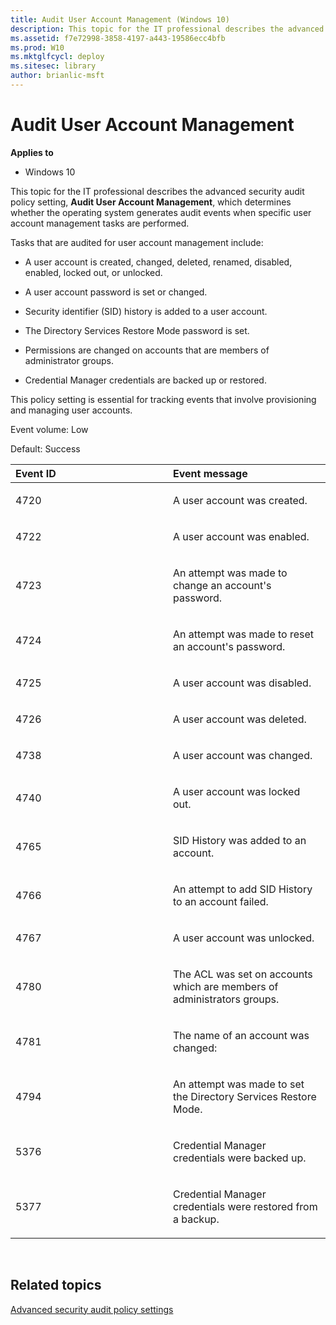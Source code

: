 ```yaml
---
title: Audit User Account Management (Windows 10)
description: This topic for the IT professional describes the advanced security audit policy setting, Audit User Account Management, which determines whether the operating system generates audit events when specific user account management tasks are performed.
ms.assetid: f7e72998-3858-4197-a443-19586ecc4bfb
ms.prod: W10
ms.mktglfcycl: deploy
ms.sitesec: library
author: brianlic-msft
---
```


# Audit User Account Management


**Applies to**

-   Windows 10

This topic for the IT professional describes the advanced security audit policy setting, **Audit User Account Management**, which determines whether the operating system generates audit events when specific user account management tasks are performed.

Tasks that are audited for user account management include:

-   A user account is created, changed, deleted, renamed, disabled, enabled, locked out, or unlocked.

-   A user account password is set or changed.

-   Security identifier (SID) history is added to a user account.

-   The Directory Services Restore Mode password is set.

-   Permissions are changed on accounts that are members of administrator groups.

-   Credential Manager credentials are backed up or restored.

This policy setting is essential for tracking events that involve provisioning and managing user accounts.

Event volume: Low

Default: Success

<table>
<colgroup>
<col width="50%" />
<col width="50%" />
</colgroup>
<thead>
<tr class="header">
<th align="left">Event ID</th>
<th align="left">Event message</th>
</tr>
</thead>
<tbody>
<tr class="odd">
<td align="left"><p>4720</p></td>
<td align="left"><p>A user account was created.</p></td>
</tr>
<tr class="even">
<td align="left"><p>4722</p></td>
<td align="left"><p>A user account was enabled.</p></td>
</tr>
<tr class="odd">
<td align="left"><p>4723</p></td>
<td align="left"><p>An attempt was made to change an account's password.</p></td>
</tr>
<tr class="even">
<td align="left"><p>4724</p></td>
<td align="left"><p>An attempt was made to reset an account's password.</p></td>
</tr>
<tr class="odd">
<td align="left"><p>4725</p></td>
<td align="left"><p>A user account was disabled.</p></td>
</tr>
<tr class="even">
<td align="left"><p>4726</p></td>
<td align="left"><p>A user account was deleted.</p></td>
</tr>
<tr class="odd">
<td align="left"><p>4738</p></td>
<td align="left"><p>A user account was changed.</p></td>
</tr>
<tr class="even">
<td align="left"><p>4740</p></td>
<td align="left"><p>A user account was locked out.</p></td>
</tr>
<tr class="odd">
<td align="left"><p>4765</p></td>
<td align="left"><p>SID History was added to an account.</p></td>
</tr>
<tr class="even">
<td align="left"><p>4766</p></td>
<td align="left"><p>An attempt to add SID History to an account failed.</p></td>
</tr>
<tr class="odd">
<td align="left"><p>4767</p></td>
<td align="left"><p>A user account was unlocked.</p></td>
</tr>
<tr class="even">
<td align="left"><p>4780</p></td>
<td align="left"><p>The ACL was set on accounts which are members of administrators groups.</p></td>
</tr>
<tr class="odd">
<td align="left"><p>4781</p></td>
<td align="left"><p>The name of an account was changed:</p></td>
</tr>
<tr class="even">
<td align="left"><p>4794</p></td>
<td align="left"><p>An attempt was made to set the Directory Services Restore Mode.</p></td>
</tr>
<tr class="odd">
<td align="left"><p>5376</p></td>
<td align="left"><p>Credential Manager credentials were backed up.</p></td>
</tr>
<tr class="even">
<td align="left"><p>5377</p></td>
<td align="left"><p>Credential Manager credentials were restored from a backup.</p></td>
</tr>
</tbody>
</table>

 

## Related topics


[Advanced security audit policy settings](advanced-security-audit-policy-settings.md)

 

 





